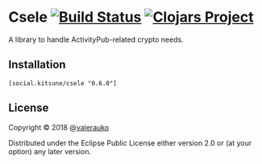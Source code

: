 # Csele [![Build Status](https://travis-ci.com/valerauko/csele.svg?branch=master)](https://travis-ci.com/valerauko/csele) [![Clojars Project](https://img.shields.io/clojars/v/social.kitsune/csele.svg)](https://clojars.org/social.kitsune/csele)

A library to handle ActivityPub-related crypto needs.

## Installation

```
[social.kitsune/csele "0.6.0"]
```

## License

Copyright © 2018 @[valerauko](https://github.com/valerauko)

Distributed under the Eclipse Public License either version 2.0 or (at your option) any later version.
